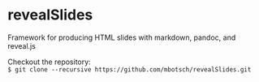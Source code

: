 # revealSlides
Framework for producing HTML slides with markdown, pandoc, and reveal.js

Checkout the repository:\
`$ git clone --recursive https://github.com/mbotsch/revealSlides.git`
